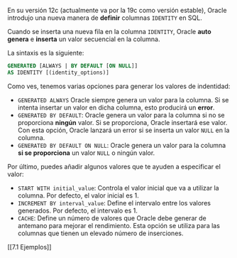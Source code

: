 
En su versión 12c (actualmente va por la 19c como versión estable), Oracle introdujo una nueva manera de **definir** columnas `IDENTITY` en SQL.

Cuando se inserta una nueva fila en la columna `IDENTITY`, Oracle **auto genera** e **inserta** un valor secuencial en la columna.

La sintaxis es la siguiente:

```SQL
GENERATED [ALWAYS | BY DEFAULT [ON NULL]]
AS IDENTITY [(identity_options)]
```

Como ves, tenemos varias opciones para generar los valores de indentidad:

* `GENERATED ALWAYS` Oracle siempre genera un valor para la columna. Si se intenta insertar un valor en dicha columna, esto producirá un **error**.
* `GENERATED BY DEFAULT`: Oracle genera un valor para la columna si no se proporciona **ningún** valor. Si se proporciona, Oracle insertará ese valor. Con esta opción, Oracle lanzará un error si se inserta un valor `NULL` en la columna.
* `GENERATED BY DEFAULT ON NULL`: Oracle genera un valor para la columna **si se proporciona** un valor `NULL` o ningún valor.

Por último, puedes añadir algunos valores que te ayuden a especificar el valor:

* `START WITH initial_value`: Controla el valor inicial que va a utilizar la columna. Por defecto, el valor inicial es 1.
* `INCREMENT BY interval_value`: Define el intervalo entre los valores generados. Por defecto, el intervalo es 1.
* `CACHE`: Define un número de valores que Oracle debe generar de antemano para mejorar el rendimiento. Esta opción se utiliza para las columnas que tienen un elevado número de inserciones.

[[7.1 Ejemplos]]